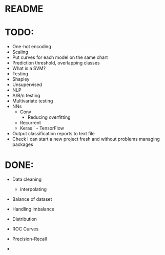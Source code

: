 # README

# TODO:
- One-hot encoding
- Scaling
- Put curves for each model on the same chart
- Prediction threshold, overlapping classes
- What is a SVM?
- Testing
- Shapley
- Unsupervised
- NLP
- A/B/n testing
- Multivariate testing
- NNs
  - Conv
    - Reducing overfitting
  - Recurrent
  - Keras
    `  - TensorFlow
- Output classification reports to text file
- Check I can start a new project fresh and without problems managing packages

# DONE:
- Data cleaning
  - interpolating
- Balance of dataset
- Handling imbalance
- Distribution
- ROC Curves
- Precision-Recall


- 